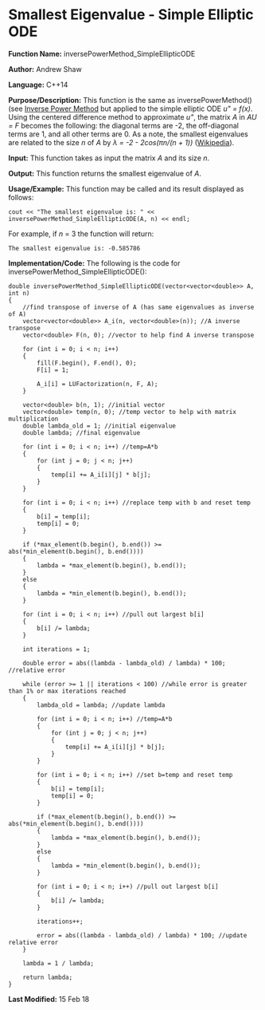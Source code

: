 # Smallest Eigenvalue - Simple Elliptic ODE

**Function Name:** inversePowerMethod_SimpleEllipticODE

**Author:** Andrew Shaw

**Language:** C++14

**Purpose/Description:** This function is the same as inversePowerMethod() (see [Inverse Power Method](https://andrewshaw15.github.io/MATH-5620/HW-3/inverse-power-method) but applied to the simple elliptic ODE *u" = f(x)*. Using the centered difference method to approximate *u"*, the matrix *A* in *AU = F* becomes the following: the diagonal terms are -2, the off-diagonal terms are 1, and all other terms are 0. As a note, the smallest eigenvalues are related to the size *n* of *A* by *&lambda; = -2 - 2cos(&pi;n/(n + 1))* ([Wikipedia](https://en.wikipedia.org/wiki/Tridiagonal_matrix)).

**Input:** This function takes as input the matrix *A* and its size *n*.

**Output:** This function returns the smallest eigenvalue of *A*.

**Usage/Example:** This function may be called and its result displayed as follows:
~~~~
cout << "The smallest eigenvalue is: " << inversePowerMethod_SimpleEllipticODE(A, n) << endl;
~~~~
For example, if *n* = 3 the function will return:
~~~~
The smallest eigenvalue is: -0.585786
~~~~
**Implementation/Code:** The following is the code for inversePowerMethod_SimpleEllipticODE():
~~~~
double inversePowerMethod_SimpleEllipticODE(vector<vector<double>> A, int n)
{
	//find transpose of inverse of A (has same eigenvalues as inverse of A)
	vector<vector<double>> A_i(n, vector<double>(n)); //A inverse transpose
	vector<double> F(n, 0); //vector to help find A inverse transpose

	for (int i = 0; i < n; i++)
	{
		fill(F.begin(), F.end(), 0);
		F[i] = 1;

		A_i[i] = LUFactorization(n, F, A);
	}

	vector<double> b(n, 1); //initial vector
	vector<double> temp(n, 0); //temp vector to help with matrix multiplication
	double lambda_old = 1; //initial eigenvalue
	double lambda; //final eigenvalue

	for (int i = 0; i < n; i++) //temp=A*b
	{
		for (int j = 0; j < n; j++)
		{
			temp[i] += A_i[i][j] * b[j];
		}
	}

	for (int i = 0; i < n; i++) //replace temp with b and reset temp
	{
		b[i] = temp[i];
		temp[i] = 0;
	}

	if (*max_element(b.begin(), b.end()) >= abs(*min_element(b.begin(), b.end())))
	{
		lambda = *max_element(b.begin(), b.end());
	}
	else
	{
		lambda = *min_element(b.begin(), b.end());
	}

	for (int i = 0; i < n; i++) //pull out largest b[i]
	{
		b[i] /= lambda;
	}

	int iterations = 1;

	double error = abs((lambda - lambda_old) / lambda) * 100; //relative error

	while (error >= 1 || iterations < 100) //while error is greater than 1% or max iterations reached
	{
		lambda_old = lambda; //update lambda

		for (int i = 0; i < n; i++) //temp=A*b
		{
			for (int j = 0; j < n; j++)
			{
				temp[i] += A_i[i][j] * b[j];
			}
		}

		for (int i = 0; i < n; i++) //set b=temp and reset temp
		{
			b[i] = temp[i];
			temp[i] = 0;
		}

		if (*max_element(b.begin(), b.end()) >= abs(*min_element(b.begin(), b.end())))
		{
			lambda = *max_element(b.begin(), b.end());
		}
		else
		{
			lambda = *min_element(b.begin(), b.end());
		}

		for (int i = 0; i < n; i++) //pull out largest b[i]
		{
			b[i] /= lambda;
		}

		iterations++;

		error = abs((lambda - lambda_old) / lambda) * 100; //update relative error
	}

	lambda = 1 / lambda;

	return lambda;
}
~~~~
**Last Modified:** 15 Feb 18
